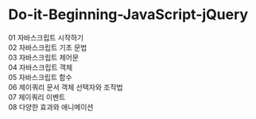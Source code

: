 # Do-it-Beginning-JavaScript-jQuery

01 자바스크립트 시작하기 <br>
02 자바스크립트 기초 문법 <br>
03 자바스크립트 제어문 <br>
04 자바스크립트 객체 <br>
05 자바스크립트 함수 <br>
06 제이쿼리 문서 객체 선택자와 조작법 <br>
07 제이쿼리 이벤트 <br>
08 다양한 효과와 애니메이션 <br>
